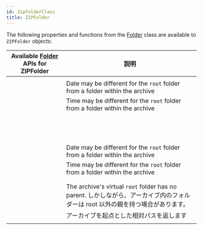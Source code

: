 ```yaml
---
id: ZipFolderClass
title: ZIPFolder
---
```


The following properties and functions from the [Folder](FolderClass.md) class are available to `ZIPFolder` objects:

| Available [Folder](FolderClass.md) APIs for ZIPFolder                                  | 説明                                                                                                           |
| -------------------------------------------------------------------------------------- | ------------------------------------------------------------------------------------------------------------ |
| [<!-- INCLUDE #directory.copyTo().Syntax -->](FolderClass.md#copyto)                   |                                                                                                              |
| [<!-- INCLUDE #directory.creationDate.Syntax -->](FolderClass.md#creationdate)         | Date may be different for the `root` folder from a folder within the archive                                 |
| [<!-- INCLUDE #directory.creationTime.Syntax -->](FolderClass.md#creationtime)         | Time may be different for the `root` folder from a folder within the archive                                 |
| [<!-- INCLUDE #directory.exists.Syntax -->](FolderClass.md#exists)                     |                                                                                                              |
| [<!-- INCLUDE #directory.extension.Syntax -->](FolderClass.md#extension)               |                                                                                                              |
| [<!-- INCLUDE #directory.file().Syntax -->](FolderClass.md#file)                       |                                                                                                              |
| [<!-- INCLUDE #directory.files().Syntax -->](FolderClass.md#files)                     |                                                                                                              |
| [<!-- INCLUDE #directory.folder().Syntax -->](FolderClass.md#folder)                   |                                                                                                              |
| [<!-- INCLUDE #directory.folders().Syntax -->](FolderClass.md#folders)                 |                                                                                                              |
| [<!-- INCLUDE #directory.fullName.Syntax -->](FolderClass.md#fullname)                 |                                                                                                              |
| [<!-- INCLUDE #directory.getIcon().Syntax -->](FolderClass.md#geticon)                 |                                                                                                              |
| [<!-- INCLUDE #directory.hidden.Syntax -->](FolderClass.md#hidden)                     |                                                                                                              |
| [<!-- INCLUDE #directory.isAlias.Syntax -->](FolderClass.md#isalias)                   |                                                                                                              |
| [<!-- INCLUDE #directory.isFile.Syntax -->](FolderClass.md#isfile)                     |                                                                                                              |
| [<!-- INCLUDE #directory.isFolder.Syntax -->](FolderClass.md#isfolder)                 |                                                                                                              |
| [<!-- INCLUDE #directory.isPackage.Syntax -->](FolderClass.md#ispackage)               |                                                                                                              |
| [<!-- INCLUDE #directory.modificationDate.Syntax -->](FolderClass.md#modificationdate) | Date may be different for the `root` folder from a folder within the archive                                 |
| [<!-- INCLUDE #directory.modificationTime.Syntax -->](FolderClass.md#modificationtime) | Time may be different for the `root` folder from a folder within the archive                                 |
| [<!-- INCLUDE #directory.name.Syntax -->](FolderClass.md#name)                         |                                                                                                              |
| [<!-- INCLUDE #directory.original.Syntax -->](FolderClass.md#original)                 |                                                                                                              |
| [<!-- INCLUDE #directory.parent.Syntax -->](FolderClass.md#parent)                     | The archive's virtual `root` folder has no parent. しかしながら、アーカイブ内のフォルダーは root 以外の親を持つ場合があります。 |
| [<!-- INCLUDE #directory.path.Syntax -->](FolderClass.md#path)                         | アーカイブを起点とした相対パスを返します                                                                                         |
| [<!-- INCLUDE #directory.platformPath.Syntax -->](FolderClass.md#platformpath)         |                                                                                                              |
